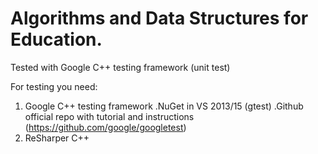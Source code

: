 # Algorithms and Data Structures for Education.
Tested with Google C++ testing framework (unit test)

For testing you need:
1. Google C++ testing framework
    .NuGet in VS 2013/15 (gtest)
    .Github official repo with tutorial and instructions (https://github.com/google/googletest)
2. ReSharper C++


